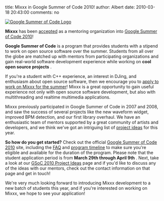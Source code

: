 title: Mixxx in Google Summer of Code 2010!
author: Albert
date: 2010-03-18 20:43:00
comments: no

[![Google Summer of Code Logo]({static}/images/news/GSoC-Logo.png)](http://socghop.appspot.com/)

**Mixxx** has been [accepted](http://socghop.appspot.com/gsoc/program/accepted_orgs/google/gsoc2010) as a mentoring organization into [Google Summer of Code 2010](http://socghop.appspot.com/)!

**Google Summer of Code** is a program that provides students with a stipend to work on open source software over the summer.
Students from all over the globe are matched up with mentors from participating organizations and gain real-world software development experience while working on **cool open source projects** .

If you're a student with C++ experience, an interest in DJing, and enthusiasm about open source software, then we encourage you to [apply to work on Mixxx for the summer](http://socghop.appspot.com/)!
Mixxx is a great opportunity to gain useful experience not only with open source software development, but also with multithreading and realtime multimedia applications.

Mixxx previously participated in Google Summer of Code in 2007 and 2008, and saw the success of several projects like the new waveform widget, improved BPM detection, and our first library overhaul.
We have an enthusiastic team of mentors supported by a great community of artists and developers, and we think we've got an intriguing list of [project ideas](https://github.com/mixxxdj/mixxx/wiki/gsoc2010ideas) for this year.

**So how do you get started?**
Check out the official [Google Summer of Code 2010](http://socghop.appspot.com/) site, including the [FAQ](http://socghop.appspot.com/document/show/gsoc_program/google/gsoc2010/faqs) and [program timeline](http://socghop.appspot.com/document/show/gsoc_program/google/gsoc2010/faqs#timeline) to make sure you're eligible and available for the duration of the program.
Please note that the student application period is from **March 29th through April 9th** .
Next, take a look at our [GSoC 2010 Project Ideas](https://github.com/mixxxdj/mixxx/wiki/gsoc2010ideas) page and if you'd like to discuss any of the ideas with our mentors, check out the contact information on that page and get in touch!

We're very much looking forward to introducing Mixxx development to a new batch of students this year, and if you're interested on working on Mixxx, we hope to see your application!
